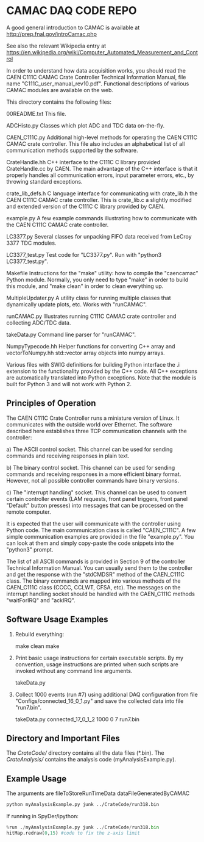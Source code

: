 # CAMAC DAQ CODE REPO

A good general introduction to CAMAC is available at
http://prep.fnal.gov/introCamac.php

See also the relevant Wikipedia entry at
https://en.wikipedia.org/wiki/Computer_Automated_Measurement_and_Control

In order to understand how data acquisition works, you should read the
CAEN C111C CAMAC Crate Controller Technical Information Manual, file
name "C111C_user_manual_rev10.pdf". Functional descriptions of various
CAMAC modules are available on the web.


This directory contains the following files:

00README.txt             This file.

ADCHisto.py              Classes which plot ADC and TDC data on-the-fly.

CAEN_C111C.py            Additional high-level methods for operating the
                         CAEN C111C CAMAC crate controller. This file
                         also includes an alphabetical list of all
                         communication methods supported by the software.

CrateHandle.hh           C++ interface to the C111C C library provided
CrateHandle.cc           by CAEN. The main advantage of the C++ interface
                         is that it properly handles all communication
                         errors, input parameter errors, etc., by throwing
                         standard exceptions.

crate_lib_defs.h         C language interface for communicating with
crate_lib.h              the CAEN C111C CAMAC crate controller. This is
crate_lib.c              a slightly modified and extended version of the
                         C111C C library provided by CAEN.

example.py               A few example commands illustrating how to
                         communicate with the CAEN C111C CAMAC crate
                         controller.

LC3377.py                Several classes for unpacking FIFO data received
                         from LeCroy 3377 TDC modules.

LC3377_test.py           Test code for "LC3377.py". Run with
                         "python3 LC3377_test.py".

Makefile                 Instructions for the "make" utility: how
                         to compile the "caencamac" Python module.
                         Normally, you only need to type "make" in
                         order to build this module, and "make clean"
                         in order to clean everything up.

MultipleUpdater.py       A utility class for running multiple classes
                         that dynamically update plots, etc. Works with
                         "runCAMAC".

runCAMAC.py              Illustrates running C111C CAMAC crate controller
                         and collecting ADC/TDC data.

takeData.py              Command line parser for "runCAMAC".

NumpyTypecode.hh         Helper functions for converting C++ array and
vectorToNumpy.hh         std::vector array objects into numpy arrays.

Various files with       SWIG definitions for building Python interface
the .i extension         to the functionality provided by the C++ code.
                         All C++ exceptions are automatically translated
                         into Python exceptions. Note that the module is
                         built for Python 3 and will not work with Python 2.


Principles of Operation
-----------------------

The CAEN C111C Crate Controller runs a miniature version of Linux. It
communicates with the outside world over Ethernet. The software described
here establishes three TCP communication channels with the controller:

a) The ASCII control socket. This channel can be used for sending commands
   and receiving responses in plain text.

b) The binary control socket. This channel can be used for sending commands
   and receiving responses in a more efficient binary format. However, not
   all possible controller commands have binary versions.

c) The "interrupt handling" socket. This channel can be used to convert
   certain controller events (LAM requests, front panel triggers, front
   panel "Default" button presses) into messages that can be processed on
   the remote computer.

It is expected that the user will communicate with the controller
using Python code. The main communication class is called "CAEN_C111C".
A few simple communication examples are provided in the file "example.py".
You can look at them and simply copy-paste the code snippets into the
"python3" prompt.

The list of all ASCII commands is provided in Section 9 of the controller
Technical Information Manual. You can usually send them to the controller
and get the response with the "stdCMDSR" method of the CAEN_C111C class.
The binary commands are mapped into various methods of the CAEN_C111C class
(CCCC, CCLWT, CFSA, etc). The messages on the interrupt handling socket
should be handled with the CAEN_C111C methods "waitForIRQ" and "ackIRQ".


Software Usage Examples
-----------------------

1) Rebuild everything:

   make clean
   make

2) Print basic usage instructions for certain executable scripts. By my
   convention, usage instructions are printed when such scripts are invoked
   without any command line arguments.

   takeData.py

3) Collect 1000 events (run #7) using additional DAQ configuration from
   file "Configs/connected_16_0_1.py" and save the collected data into file
   "run7.bin".

   takeData.py connected_17_0_1_2 1000 0 7 run7.bin

## Directory and Important Files
The *CrateCode/* directory contains all the data files (*.bin). The *CrateAnalysis/* contains the analysis code (myAnalysisExample.py).

## Example Usage
The arguments are fileToStoreRunTimeData dataFileGeneratedByCAMAC

```bash
python myAnalysisExample.py junk ../CrateCode/run318.bin
```
If running in SpyDer/ipython:

```python
%run ./myAnalysisExample.py junk ../CrateCode/run318.bin
hitMap.redraw(0,15) #code to fix the z-axis limit
```

